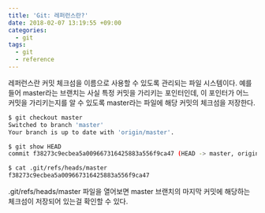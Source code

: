 ```yaml
---
title: 'Git: 레퍼런스란?'
date: 2018-02-07 13:19:55 +09:00
categories:
  - git
tags:
  - git
  - reference
---
```


레퍼런스란 커밋 체크섬을 이름으로 사용할 수 있도록 관리되는 파일 시스템이다.
예를 들어 master라는 브랜치는 사실 특정 커밋을 가리키는 포인터인데, 이 포인터가 어느 커밋을 가리키는지를 알 수 있도록 master라는 파일에 해당 커밋의 체크섬을 저장한다.
```bash
$ git checkout master
Switched to branch 'master'
Your branch is up to date with 'origin/master'.

$ git show HEAD
commit f38273c9ecbea5a009667316425883a556f9ca47 (HEAD -> master, origin/master, origin/HEAD)

$ cat .git/refs/heads/master
f38273c9ecbea5a009667316425883a556f9ca47
```
.git/refs/heads/master 파일을 열어보면 master 브랜치의 마지막 커밋에 해당하는 체크섬이 저장되어 있는걸 확인할 수 있다.
